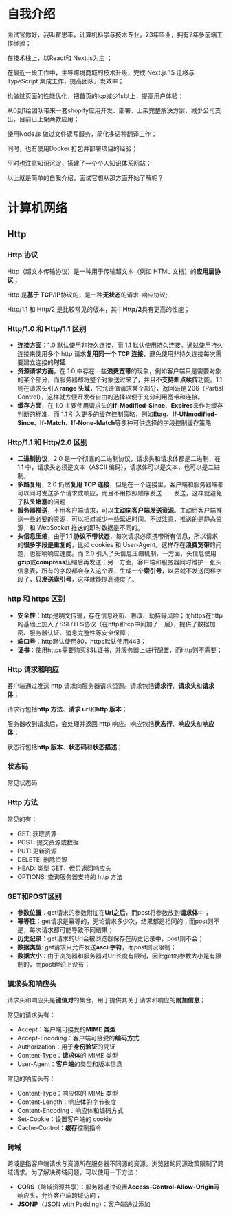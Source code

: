 # 自我介绍

面试官你好，我叫翟思丰，计算机科学与技术专业，23年毕业，拥有2年多前端工作经验；

在技术栈上，以React和 Next.js为主 ；

在最近一段工作中，主导跨境商城的技术升级，完成 Next.js 15 迁移与 TypeScript 集成工作，提高团队开发效率；

也做过页面的性能优化，把首页的lcp减少1s以上，提高用户体验；

从0到1给团队带来一套shopify应用开发、部署、上架完整解决方案，减少公司支出，目前已上架两款应用；

使用Node.js 做过文件读写服务，简化多语种翻译工作；

同时，也有使用Docker 打包并部署项目的经验；

平时也注意知识沉淀，搭建了一个个人知识体系网站；

以上就是简单的自我介绍，面试官想从那方面开始了解呢？

# 计算机网络



## Http

### Http 协议

Http（超文本传输协议）是一种用于传输超文本（例如 HTML 文档）的**应用层协议**；

Http 是**基于 TCP/IP**协议的，是一种**无状态**的请求-响应协议;

Http/1.1 和 Http/2 是比较常见的版本，其中**Http/2**具有更高的性能；

### Http/1.0 和 Http/1.1 区别

- **连接方面**：1.0 默认使用非持久连接，而 1.1 默认使用持久连接。通过使用持久连接来使用多个 http 请求**复用同一个 TCP 连接**，避免使用非持久连接每次需要建立连接的**时延**
- **资源请求方面**，在 1.0 中存在一些**浪费宽带**的现象，例如客户端只是需要对象的某个部分，而服务器却将整个对象送过来了，并且**不支持断点续传**功能。1.1 则在请求头引入**range 头域**，它允许值请求某个部分，返回码是 206（Partial Control），这样就方便开发者自由的选择以便于充分利用宽带和连接。
- **缓存方面**，在 1.0 主要使用请求头的**If-Modified-Since**、**Expires**来作为缓存判断的标准，而 1.1 引入更多的缓存控制策略，例如**Etag**、**If-UNmodified-Since**、**If-Match**、**If-None-Match**等多种可供选择的字段控制缓存策略

### Http/1.1 和 Http/2.0 区别

- **二进制协议**，2.0 是一个彻底的二进制协议，请求头和请求体都是二进制，在 1.1 中，请求头必须是文本（ASCII 编码），请求体可以是文本，也可以是二进制。
- **多路复用**，2.0 仍然**复用 TCP 连接**，但是在一个连接里，客户端和服务器端都可以同时发送多个请求或响应，而且不用按照顺序发送一一发送，这样就避免了**队头堵塞**的问题
- **服务器推送**，不用客户端请求，可以**主动向客户端发送资源**。主动给客户端推送一些必要的资源，可以相对减少一些延迟时间。不过注意，推送的是静态资源，和 WebSocket 推送的即时数据是不同的。
- **头信息压缩**，由于**1.1 协议不带状态**，每次请求必须携带所有信息，所以请求的**很多字段是重复的**，比如 cookies 和 User-Agent。这样存在**浪费宽带**的问题，也影响响应速度。而 2.0 引入了头信息压缩机制，一方面，头信息使用**gzip**或**compress**压缩后再发送；另一方面，客户端和服务器同时维护一张头信息表，所有的字段都会存入这个表，生成一个**索引号**，以后就不发送同样字段了，**只发送索引号**，这样就能提高速度了。

### http 和 https 区别

- **安全性**：http是明文传输，存在信息窃听、篡改、劫持等风险；而https在http的基础上加入了SSL/TLS协议（在http和tcp中间加了一层），提供了数据加密、服务器认证、消息完整性等安全保障；
- **端口号**：http默认使用80，https默认使用443；
- **证书**：使用https需要购买SSL证书，并服务器上进行配置，而http则不需要；

### Http 请求和响应

客户端通过发送 http 请求向服务器请求资源。请求包括**请求行**、**请求头**和**请求体**；

请求行包括**http 方法**、**请求 url**和**http 版本**；

服务器收到请求后，会处理并返回 http 响应。响应包括**状态行**、**响应头**和**响应体**；

状态行包括**http 版本**、**状态码**和**状态描述**；

### 状态码

常见状态码

### Http 方法

常见的有：

- GET: 获取资源
- POST: 提交资源或数据
- PUT: 更新资源
- DELETE: 删除资源
- HEAD: 类型 GET，但只返回响应头
- OPTIONS: 查询服务器支持的 http 方法

### GET和POST区别

- **参数位置**：get请求的参数附加在**Url之后**，而post将参数放到**请求体**中；
- **幂等性**：get请求是幂等的，无论请求多少次，结果都是相同的；而post则不是，每次请求都可能导致不同结果；
- **历史记录**：get请求的Url会被浏览器保存在历史记录中，post则不会；
- **数据类型**:  get请求只允许发送**ascii字符**，而post则没限制；
- **数据大小**：由于浏览器和服务器对Url长度有限制，因此get的参数大小是有限制的，而post理论上没有；

### 请求头和响应头

请求头和响应头是**键值对**的集合，用于提供其关于请求和响应的**附加信息**；

常见的请求头有：

- Accept：客户端可接受的**MIME 类型**
- Accept-Encoding：客户端可接受的**编码方式**
- Authorization：用于**身份验证**的凭证
- Content-Type：**请求体**的 MIME 类型
- User-Agent：**客户端**的类型和版本信息

常见的响应头有：

- Content-Type：响应体的 MIME 类型
- Content-Length：响应体的字节长度
- Content-Encoding：响应体和编码方式
- Set-Cookie：设置客户端的 cookie
- Cache-Control：**缓存**控制指令

### 跨域

跨域是指客户端请求与资源所在服务器不同源的资源。浏览器的同源政策限制了跨域请求。为了解决跨域问题，可以使用一下方法：

- **CORS**（跨域资源共享）：服务器通过设置**Access-Control-Allow-Origin**等响应头，允许客户端跨域访问；
- **JSONP**（JSON with Padding）：客户端通过添加<script>标签请求资源，服务器返回**包含 JSON 数据的 JavaScript 代码**。不过这种方法**仅适用于 GET 请求**；
- 第三方代理。

### 缓存

HTTP 缓存是浏览器和服务器通过约定的 **HTTP 头字段** 实现的 “本地存储资源、重复请求时复用” 的机制，核心目标是 **减少服务器请求次数、降低带宽消耗、加快页面加载速度**。它分为 **强缓存** 和 **协商缓存** 两类，触发顺序是 “先强缓存，再协商缓存”，整个过程由浏览器自动完成，无需开发者手动干预。

两者的核心区别是 **“是否需要向服务器发请求”**—— 强缓存命中时完全不发请求，协商缓存必须发请求确认资源是否过期。

#### 强缓存：本地直接复用，不发请求

强缓存由 **响应头** 控制，浏览器首次请求资源后，会将资源和缓存规则（如 “有效期”）存到本地（内存 / 磁盘）。再次请求时，先检查本地缓存是否在有效期内：

- 若在有效期内（命中强缓存）：直接从本地读取资源，不向服务器发任何请求，浏览器控制台显示 `200 OK (from memory cache)` 或 `200 OK (from disk cache)`；
- 若已过期（未命中强缓存）：进入协商缓存流程。

**控制强缓存的核心响应头**（优先级：`Cache-Control` > `Expires`）

#### 协商缓存：发请求确认，决定是否复用

强缓存未命中时，浏览器会向服务器发 **带缓存标识的请求**，由服务器判断资源是否有更新：

- 若资源未更新（命中协商缓存）：服务器返回 `304 Not Modified`，不返回资源内容，浏览器直接复用本地缓存；
- 若资源已更新（未命中协商缓存）：服务器返回 `200 OK` 和最新资源，浏览器更新本地缓存。

**控制协商缓存的 “请求头 - 响应头” 配对**（两组标识，优先级：`ETag/If-None-Match` > `Last-Modified/If-Modified-Since`）：

#### HTTP 缓存完整流程（首次请求 → 再次请求）

以 “浏览器请求 `https://xxx.com/style.css`” 为例，完整交互过程如下：

**1.首次请求：无本地缓存，从服务器获取资源**

1. 浏览器发起 HTTP GET 请求 `style.css`，请求头无缓存相关字段；
2. 服务器接收请求，返回 `200 OK`，同时在响应头中携带缓存规则（如 `Cache-Control: max-age=3600`）和协商缓存标识（如 `ETag: "abc123"`、`Last-Modified: ...`）；
3. 浏览器接收响应：
   - 存储 `style.css` 的内容到本地缓存（内存或磁盘，大文件存磁盘，小文件存内存）；
   - 存储响应头中的缓存规则和协商缓存标识，与资源关联；
4. 浏览器渲染页面，使用 `style.css`。

**2.再次请求：先查强缓存，再查协商缓存**

分三种情况：

- 情况 1：强缓存命中（最理想，不发请求）

  - 浏览器检查本地缓存：`style.css` 的缓存有效期（`max-age=3600`）未过；
  - 直接从本地读取 `style.css`，不向服务器发请求；
  - 控制台显示 `200 OK (from memory cache)` 或 `200 OK (from disk cache)`。

- 情况 2：强缓存未命中，但协商缓存命中（发请求，不返回资源）

  - 浏览器检查本地缓存：`style.css` 的 `max-age` 已过（强缓存未命中）；

  - 浏览器发起请求，在请求头中携带协商缓存标识：

    ```http
    GET /style.css HTTP/1.1
    Host: xxx.com
    If-None-Match: "abc123"  # 携带上次的 ETag
    If-Modified-Since: Wed, 25 Sep 2024 10:00:00 GMT  # 携带上次的 Last-Modified
    ```

  - 服务器对比标识：`style.css` 内容未变（ETag 仍为 `"abc123"`）；

  - 服务器返回 `304 Not Modified`，响应头无资源内容，仅可能更新缓存规则（如延长 `max-age`）；

  - 浏览器复用本地缓存的 `style.css`，并更新缓存有效期。

- 情况 3：强缓存、协商缓存均未命中（发请求，返回新资源）

  - 浏览器检查本地缓存：`max-age` 已过（强缓存未命中）；
  - 浏览器发起请求，携带协商缓存标识；
  - 服务器对比标识：`style.css` 内容已变（ETag 变为 `"def456"`）；
  - 服务器返回 `200 OK`，响应头携带新的 `Cache-Control`、`ETag`、`Last-Modified`，响应体是最新的 `style.css`；
  - 浏览器更新本地缓存（覆盖旧资源和缓存规则），使用新资源渲染页面。

#### 常见资源的缓存策略

- 静态资源（JS/CSS/ 图片）：用 **强缓存为主，协商缓存为辅**，设置较长 `max-age`（如 1 年），配合 “文件哈希命名”（如 `style.abc123.css`）—— 资源更新时哈希变，浏览器认为是新资源，自动绕过缓存；
- 动态资源（接口数据、HTML）：用 **协商缓存为主，不启用强缓存**，设置 `Cache-Control: no-cache`，确保每次都向服务器确认是否有更新（如接口返回的商品库存、新闻列表）。

## TCP

- 三次握手

### 3次握手

TCP建立连接需要知道客户端和服务器知道对方准备好通信；

1. SYN发送：客户端发送一个SYN包到服务器，请求建立连接。这个包有**客户端的初始序列号**（就像客户端对服务器说：“你好，我想建立连接”）；
2. SYN收到-ACK发送：服务器收到SYN包后，会发送SYN-ACK包作为响应。这个包有**服务器的初始序列号**和**对客户端初始序列号的确认**（就像服务器对客户端说：“你好，我收到你的请求了，你准备好了吗？”）；
3. ACK发送：客户端收到SYN-ACK包后，会发送一个ACK包到服务器。这个包有**对服务器初始序列号的确认**（就像客户端对服务器说：“我准备好了，我们可以开始了。”）；



## Web 安全

### XXS

**跨站脚本攻击**，攻击者通过**在网站注入恶意脚本**，当用户浏览这个网页时，这些脚本会被执行，从而达到攻击者的目的。

常见的攻击手段包括：

- **存储型**：攻击者将恶意脚本提交到**网站的数据库**中，当用户请求数据时，恶意脚本会被一起返回并执行。
- **反射型**：攻击者将恶意脚本添加到**URL的查询参数**中，当用户点击这个URL时，恶意脚本会被执行。

> 存储型案例

假设有一个论坛网站，用户可以发布帖子，帖子的内容会被保存在数据库中，然后显示在网页上。如果网站没有正确地过滤用户输入，攻击者可以发布一个包含恶意脚本的帖子，如下：

```html
<p>这是一个很有用的帖子！</p>
<script>document.cookie='steal='+document.cookie;</script>
```

当其他用户浏览这个帖子时，恶意脚本会被执行，用户的 cookie 信息就可能被窃取。

> 反射型案例

假设有一个搜索网站，用户可以输入关键词进行搜索，搜索的关键词会被显示在搜索结果页面上。如果网站没有正确地过滤用户输入，攻击者可以创建一个包含恶意脚本的搜索链接，如下：

```html
http://www.example.com/search?keyword=<script>document.cookie='steal='+document.cookie;</script>
```

当用户点击这个链接时，恶意脚本会被执行，用户的 cookie 信息就可能被窃取。

**如何防御**？

- 对用户输入进行过滤或转义，避免直接在网页中插入用户输入的内容；

- 使用**CSP**（内容安全策略），CSP 的本质是建立一个**白名单**，限制网页中脚本的来源。两种方式开启：
  - 1.设置 **http 头部**的 Content-Security-Policy；
  - 2.设置 **Meta 标签**的方式，设置 http-equiv=“Content-Security-Policy”）

- 使用Http-Only属性来保护Cookies，防止被脚本读取。

### CSRF

**跨站请求伪造**，攻击者伪造用户的请求，让用户在无意中执行攻击者的操作。

如果用户在被攻击网站中保存了**登陆状态**，那攻击者就可以利用这个登陆状态，绕过后台用户验证，冒充用户向服务器执行一些操作

本质是利用 cookies 会在**同源请求中**携带发送的特点，以此来实现用户的冒充。

**常见攻击类型**（a链接、img、隐藏form）

- **GET 类型**的 CSRF，比如在网站中的**img**标签里构建一个请求，当用户打开这个网站的时候会自动发起提交。
- **POST 类型**的 CSRF，比如构建一个**表单**，然后隐藏它，当用户进入页面时，自动提交这个表单。
- **链接类型**的 CSRF，比如在**a 标签的 href 属性**里构建一个请求，当然后诱导用户点击。

**如何防御？**

- **验证Referer**，服务器可以验证请求的Referer，只接受来自同一站点的请求；
- **使用 CSRF Token 进行验证**，服务器向用户返回一个随机数**Token**，当网站再次发起请求时，在**请求参数**中加入服务器返回的 Token，然后服务器对这个 Token 进行验证。这种方解决了使用**cookies**单一验证方式时，可能会被冒用的问题。
- **使用SameSite Cookie**：新的Cookie属性，放置Cookie在夸张请求中被发送；

# 浏览器

## 存储

### 浏览器垃圾回收机制

### 哪些情况会导致内存泄漏



## 原理

### 白屏到有内容经历什么，该怎么缩短

整个过程可分为**网络请求→资源处理→渲染渲染**三大阶段，具体步骤如下：

#### 网络请求阶段

- **DNS 解析**：将域名（如`www.example.com`）转换为 IP 地址（如`192.168.1.1`），浏览器需向 DNS 服务器查询。
- 建立连接
  - TCP 握手：客户端与服务器建立 TCP 连接（3 次握手）。
  - 若用 HTTPS，还需 TLS 握手：协商加密算法、交换证书等（额外 1-2 次往返）。
- **服务器处理（TTFB）**：服务器接收请求后，处理业务逻辑（如查数据库、渲染页面），返回首个字节（TTFB，Time to First Byte）。

**优化手段：**

- DNS优化
  - 用**DNS 预解析**：在`<head>`中添加`<link rel="dns-prefetch" href="https://cdn.example.com">`，提前解析第三方域名（如 CDN、接口域名）
  - 缩短 DNS 缓存时间：通过域名服务商设置合理的 TTL（如 5 分钟），减少重复解析

- 链接优化
  - 启用**HTTP/2 或 HTTP/3**：多路复用（多个请求共用一个连接）、减少握手次数（HTTP/3 基于 QUIC，跳过 TCP 握手）。
  - 部署**HTTPS 时优化 TLS**：使用 TLS 1.3（握手次数从 2 次减为 1 次）、启用 OCSP stapling（减少证书验证步骤）。
  - 选择**全球 CDN**：将静态资源（HTML、CSS、JS、图片）部署到离用户最近的 CDN 节点，减少物理距离延迟。
- 减少TTFB
  - 用**静态生成（SSG）**：如 Next.js 的`getStaticProps`，提前在构建时生成 HTML，服务器直接返回（TTFB 接近 0）。
  - 缓存动态内容：对频繁访问的动态页面，用 Redis 等缓存结果（如用户首页数据缓存 10 分钟）。
  - 优化服务器性能：升级服务器配置、减少数据库慢查询（加索引）、用边缘计算（如 Vercel Edge Functions）处理简单请求。

#### 资源下载与解析

- 下载关键资源

  ：浏览器优先下载 HTML（入口文件），再根据 HTML 中的`link`（CSS）、`<script>`（JS）、`<img>`等标签下载其他资源。

  - 注意：CSS 会阻塞渲染（需构建 CSSOM），同步 JS（无`async`/`defer`）会阻塞 HTML 解析和渲染。

- **构建 DOM 树**：解析 HTML，将标签转换为 DOM 节点（树状结构，描述页面内容）。

- **构建 CSSOM 树**：解析 CSS，生成 CSSOM（描述样式规则，用于计算元素最终样式）。

- 优化**执行关键 JS**：若 JS 操作 DOM/CSSOM（如`document.write`、修改样式），会阻塞后续解析 / 渲染（需等待 JS 执行完成）。



**优化手段**：

- 减少资源体积
  - 压缩 HTML/CSS/JS：用 Webpack 的`terser-webpack-plugin`压缩 JS，`css-minimizer-webpack-plugin`压缩 CSS，HTML 用`html-minifier`去除空格。
  - 图片优化：用 WebP/AVIF 格式（比 JPEG 小 50%）、按显示尺寸加载（如`<img src="img-400w.jpg" srcset="img-400w.jpg 400w, img-800w.jpg 800w" sizes="(max-width: 600px) 400px, 800px">`）。
  - 代码分割：用 React 的`React.lazy`、Next.js 的`dynamic`拆分非首屏代码，只加载当前页面必需的 JS。

- 减少阻塞资源
  - 内联**关键 CSS**：将首屏必需的 CSS（如导航、主标题样式）直接写在`<style>`标签中（避免外部 CSS 文件的网络请求阻塞渲染），非关键 CSS（如页脚、弹窗）异步加载（`media="print"`或动态导入）。
  - 延迟非关键 JS：对不影响首屏的 JS（如统计、广告），加`async`（下载不阻塞解析，下载完立即执行）或`defer`（下载不阻塞解析，解析完再执行），或用`requestIdleCallback`在浏览器空闲时加载。
  - 避免同步 JS 阻塞：将`<script>`放在`</body>`前，或用`type="module"`（默认延迟执行，类似`defer`）。



#### 渲染阶段

- **生成渲染树（Render Tree）**：结合 DOM 和 CSSOM，过滤不可见元素（如`display: none`），保留可见元素及其样式。
- **布局（Layout）**：计算渲染树中元素的位置和大小（也称 “重排”），是耗时操作（尤其元素多或嵌套深时）。
- **绘制（Paint）**：根据布局结果，将元素的像素绘制到屏幕（如颜色、阴影，也称 “重绘”）。
- **合成（Composite）**：将绘制的图层合并为最终屏幕图像（浏览器会将复杂页面分层，优化绘制效率）。



**优化手段**：

- **简化首屏 DOM**：首屏只保留必要元素（如导航、主内容），非首屏内容（如评论、推荐）用懒加载（滚动到可视区再渲染）。

- **避免布局抖动**：首屏渲染时，避免 JS 频繁修改 DOM（如多次`offsetHeight`读取 + 样式修改），集中一次修改（用`requestAnimationFrame`批量处理）。

- **优先渲染文本**：若首屏 LCP 元素是文本，确保字体提前加载（如用`font-display: swap`让系统字体先显示，避免无样式文本闪烁）。

- **使用骨架屏**：在内容加载完成前，显示与最终布局一致的骨架屏（减少用户对 “白屏” 的感知），如：

  ```html
  <!-- 骨架屏示例 -->
  <div class="skeleton">
    <div class="skeleton-title"></div>
    <div class="skeleton-content"></div>
  </div>
  ```

- #### 监控与迭代

  - 用**Lighthouse**（Chrome 开发者工具）审计，查看 “首次内容绘制（FCP）”“最大内容绘制（LCP）” 的具体瓶颈（如 “长任务阻塞”“资源下载慢”）。
  - 接入**真实用户监控（RUM）**：如用`web-vitals`库收集用户实际访问数据，针对性优化弱网、低端设备的体验。

## webwork

#### 了解webworker吗？

# 操作系统

- 进程
- 线程

## 进程

**并发执行的程序**在执行过程中分配和管理资源的基本单位，是一个**动态**概念，竞争计算机资源的基本单位

## 线程

是进程的一个执行单元；

**何时使用多进程，何时使用多线程？**

对资源的管理和保护要求高，**不限制开销和效率**时，使用**多进程**；

要求**效率高**，**切换频繁**时，资源的保护管理要求不是很高时，使用**多线程**；

# 数据结构

- 树

## 树

树可以描述现实生活的一些事物，比如**家谱**、**单位组织结构**等等；

### 相关术语

- 节点的度（degree）：节点的**子树个数**
- 树的度：树的所有**节点中最大的度数**
- 叶子节点（leaf）：**度为 0 的节点**，也叫叶子节点

### 二叉树

#### 重要特性

![image-20220316094155986](C:\Users\86131\Desktop\know_fragments\md-img\image-20220316094155986.png)

- 一个二叉树**第 i 层**的**最大节点数**为**2^(i-1)**
- **深度为 k**的二叉树有最大节点总数为**2^k-1**
- 对于任何非空二叉树 T，若 n0 表示**叶子节点的个数**，n2 表示**度为 2 的非叶子节点个数**，两者满足**n0 = n2 + 1**

# 算法

## 3个乘积最大

```js
/**
 * 题目：给定一个整数数组，有负数，求出该数组中任意三个数的乘积最大值
 *
 * 解题思路：
 * 1. 由于存在负数，三个数乘积最大值可能出现在：
 *    - 三个最大正数相乘
 *    - 两个最小负数（绝对值最大）与最大正数相乘
 * 2. 排序后比较两种情况取最大值
 *
 * 时间复杂度：O(n log n) - 主要是排序的复杂度
 * 空间复杂度：O(1) - 只使用常数额外空间
 */

/**
 * 方法一：排序法（推荐）
 * @param {number[]} nums 整数数组
 * @returns {number} 三个数乘积的最大值
 */
function maximumProduct(nums) {
  // 边界条件检查
  if (nums.length < 3) {
    throw new Error("数组长度必须至少为3");
  }

  // 升序排序
  nums.sort((a, b) => a - b);

  const n = nums.length;

  // 比较两种情况：
  // 1. 三个最大数相乘
  const case1 = nums[n - 1] * nums[n - 2] * nums[n - 3];

  // 2. 两个最小数（可能是负数）与最大数相乘
  const case2 = nums[0] * nums[1] * nums[n - 1];

  return Math.max(case1, case2);
}

/**
 * 方法二：一次遍历法（空间优化）
 * 时间复杂度：O(n)
 * 空间复杂度：O(1)
 * @param {number[]} nums 整数数组
 * @returns {number} 三个数乘积的最大值
 */
function maximumProductOptimized(nums) {
  // 维护最大的三个数和最小的两个数
  let max1 = -Infinity,
    max2 = -Infinity,
    max3 = -Infinity;
  let min1 = Infinity,
    min2 = Infinity;

  for (const num of nums) {
    // 更新最大的三个数
    if (num > max1) {
      max3 = max2;
      max2 = max1;
      max1 = num;
    } else if (num > max2) {
      max3 = max2;
      max2 = num;
    } else if (num > max3) {
      max3 = num;
    }

    // 更新最小的两个数
    if (num < min1) {
      min2 = min1;
      min1 = num;
    } else if (num < min2) {
      min2 = num;
    }
  }

  // 比较两种情况
  return Math.max(max1 * max2 * max3, min1 * min2 * max1);
}

// 测试用例
function testMaximumProduct() {
  const testCases = [
    [1, 2, 3], // 正数：6
    [1, 2, 3, 4], // 正数：24
    [-1, -2, -3], // 全负数：-6
    [-4, -3, -2, -1, 60], // 混合：720 (-4 * -3 * 60)
    [-1, -2, 1, 2, 3], // 混合：6 (-1 * -2 * 3)
    [0, 1, 2], // 包含0：2
    [-10, -10, 5, 2], // 负数较多：500 (-10 * -10 * 5)
  ];

  console.log("=== 测试结果 ===");
  testCases.forEach((nums, index) => {
    const result1 = maximumProduct([...nums]);
    const result2 = maximumProductOptimized([...nums]);
    console.log(`测试${index + 1}: [${nums.join(", ")}]`);
    console.log(`排序法结果: ${result1}`);
    console.log(`优化法结果: ${result2}`);
    console.log(`结果一致: ${result1 === result2}`);
    console.log("---");
  });
}

testMaximumProduct();

```

## 有序数组找索引

```js
/**
 * 二分查找算法 - 在有序数组中查找目标元素的索引
 * @param {number[]} arr - 有序数组（升序）
 * @param {number} target - 目标元素
 * @returns {number} 目标元素的索引，如果不存在返回-1
 */
const binarySearch = (arr, target) => {
  let left = 0;
  let right = arr.length - 1;

  while (left <= right) {
    const mid = Math.floor((left + right) / 2);

    if (arr[mid] === target) {
      return mid;
    } else if (arr[mid] < target) {
      left = mid + 1;
    } else {
      right = mid - 1;
    }
  }

  return -1; // 未找到目标元素
};

/**
 * 二分查找算法 - 递归实现版本
 * @param {number[]} arr - 有序数组（升序）
 * @param {number} target - 目标元素
 * @param {number} left - 左边界
 * @param {number} right - 右边界
 * @returns {number} 目标元素的索引，如果不存在返回-1
 */
const binarySearchRecursive = (
  arr,
  target,
  left = 0,
  right = arr.length - 1
) => {
  if (left > right) {
    return -1; // 未找到目标元素
  }

  const mid = Math.floor((left + right) / 2);

  if (arr[mid] === target) {
    return mid;
  } else if (arr[mid] < target) {
    return binarySearchRecursive(arr, target, mid + 1, right);
  } else {
    return binarySearchRecursive(arr, target, left, mid - 1);
  }
};

// 测试用例
const testArray = [1, 3, 5, 7, 9, 11, 13, 15, 17, 19];

console.log("测试数组:", testArray);
console.log("查找元素 7 的索引:", binarySearch(testArray, 7)); // 应该返回 3
console.log("查找元素 11 的索引:", binarySearch(testArray, 11)); // 应该返回 5
console.log("查找元素 20 的索引:", binarySearch(testArray, 20)); // 应该返回 -1（不存在）

console.log("\n递归版本测试:");
console.log("查找元素 7 的索引:", binarySearchRecursive(testArray, 7)); // 应该返回 3
console.log("查找元素 11 的索引:", binarySearchRecursive(testArray, 11)); // 应该返回 5
console.log("查找元素 20 的索引:", binarySearchRecursive(testArray, 20)); // 应该返回 -1（不存在）
```



# html

1. 重排（回流)和重绘
2. 图片懒加载
3. CSRF
4. iframe优缺点
5. link和@import的区别
6. script中的defer和aysnc的区别

## 重排（回流)和重绘

重排 reflow，元素的**位置与大小**发生变动时叫重排，也叫**回流**。此时在**layout**阶段，计算每个元素在**设备视口**内的确切位置和大小；

重绘 repaint，元素**样式**发生变动，但是位置没有改变。此时在**Paint**阶段，将渲染树中的每个**节点**转换成屏幕上的**实际像素**，这一步通常叫绘制或栅格化；

重排重绘都会让浏览器重新渲染，而重排得代价更高。

**如何避免过多重排重绘？**

- 样式批量修改
- 分离读写操作

## 图片懒加载

有两个关键：

- 如何判断图片出现在当前视口？
- 如何控制图片的加载？

1. 将图片的**真实地址**保存在一个自定义的属性中（比如 **data-src**），将图片的 **src** 属性设置为一个**占位符图片**（比如一张空白的透明图片）；
2. 监听窗口的**滚动事件**，当滚动到图片的**可视区域**时，将图片的真实地址设置为 src 属性，从而触发图片的加载；
3. 为了避免过多的滚动事件，可以使用**节流**技术，限制触发加载的频率；

提供**`IntersectionObserver`**可以去做这些

需要注意的是，对于一些对 **SEO** 比较重要的图片，比如**标题图**等，应该使用正常的图片加载方式，以保证搜索引擎能够正确地获取这些图片。

## CSRF

cross-site-request forgery 跨站请求伪造 通过**恶意引导**用户一次点击劫持**cookie**进行攻击

以下手段可以减少 CSRF：

- 设置 HTTP Referer 字段，限制请求来源

- token 验证，不放 cookie 中，每次请求手动携带 token 进行校验

## iframe 优缺点

优点：

- **隔离性**：iframe中的JavaScript代码运行在自己的执行环境中，不会影响到主页面；
- **灵活性**：可以加载任何外部页面；
- **并行加载**：iframe的内容会与主页面并行加载，不会阻塞主页面的加载；

缺点：

- **性能问题**：每个iframe都有自己的Window和Document对象，这会增加内存和cpu的使用。
- **SEO问题**：搜索引擎可能无法正确地索引iframe中的内容；
- **跨域问题**：浏览器的同源策略，跨越的iframe有许多限制；
- **布局问题**：iframe的布局和样式控制比较困难，还有进度条等等；
- **历史记录问题**：iframe的导航不会改变浏览器历史记录，这会影响到用户的导航体验；

## link和@import区别

|                             link                             |                           @import                            |
| :----------------------------------------------------------: | :----------------------------------------------------------: |
|                除了引入CSS外，还可以引入图标                 |                         只能引入css                          |
| 属于html元素，当浏览器解析HTML文档时，它会立即加载和应用`<link>`引入的CSS。 | 外部样式表被下载和解析后才会被加载和应用。这可能会出现未样式化的内容，也就是所谓的FOUC（Flash of Unstyled Content）。 |
|                     可并行加载多个样式表                     |                按照它们在CSS中的顺序依次加载                 |
|    可通过JavaScript动态创建和修改href属性，动态选择样式表    |                              x                               |
|                         支持媒体查询                         |                              x                               |

> link媒体查询案例

```html
<!-- 对于宽度大于600px的设备，加载"styles-large.css" -->
<link rel="stylesheet" media="(min-width: 600px)" href="styles-large.css">

<!-- 对于宽度小于或等于600px的设备，加载"styles-small.css" -->
<link rel="stylesheet" media="(max-width: 600px)" href="styles-small.css">
```



> 应用场景

大部分情况推荐link引入；

样式表中引入另一个样式表时，推荐@import；

## script中的defer和async的区别

> 共同点：

在下载脚本同时继续解析HTML；

> 不同点

defer，延迟，等html解析完后，再按照脚本在文档中出现的顺序执行它们；

async，异步，一旦脚本下载完成，会停止html解析，立即执行脚本（导致有多个async脚本时，执行顺序不能保证，下载完的先执行）；

# css

## BFC

## 布局

### 定位分别有什么作用

## 重绘&重排

## 响应式和自适应

比较直观的不同是：**自适应**需要开发**多套**界面，**响应式**开发**一套**界面；

而**响应式**可以通过**弹性布局**和**媒体查询**去实现；

## 媒体查询

媒体查询包含以下部分：

- @media：用于定义媒体查询规则的**关键字**，通常写在 css 头部；
- 媒体类型，指设备类型，常见有 screen、print、speech 等
- 关键字 and only not
- 媒体特性：指要匹配的属性，如 min-width、max-width 等

**例子**

```css
@media screen and (min-width: 768px) {
  /* 当屏幕宽度大于等于768px时应用的样式 */
  body {
    font-size: 16px;
  }
}

@media screen and (max-width: 767px) {
  /* 当屏幕宽度小于767px时应用的样式 */
  body {
    font-size: 14px;
  }
}
```

## rem、em、vw、vh

- rem：根据根元素的 font-size；
- em：根据父元素的 font-size；
- vw 和 vh：根据视口宽高；

## 垂直水平居中

- **子绝父相+transform**（给自己设置）
- flex 布局（给父盒子设置）

## 三角形实现

> 原理

先上口诀：宽高为0，一边为0，两边透明。

元素的border的形成机制是：

在盒子四边由**4个三角形**拼接而成，最先呈现的是每个三角形**底部**的内容，当border-width变大后，每个三角形的剩余部分会渐渐出现；

当盒子内容有宽高时，会遮住每个三角形底部之外的部分；

比如

```css
width: 40px;
height: 40px;
border-width: 50px;
border-style: solid;
border-color: red yellow green blue;
```

![image-20240308155813724](C:\Users\86131\Desktop\know_fragments\md-img\image-20240308155813724.png)

当border-width设置过小时，就是平时的场景（只看到每个三角形底部区域）：

```css
width: 40px;
height: 40px;
border-width: 1px;
border-style: solid;
border-color: red yellow green blue;
```

![image-20240308160134553](C:\Users\86131\Desktop\know_fragments\md-img\image-20240308160134553.png)

当盒子宽高设置为0后，每个三角形全部呈现：

```css
width: 0;
height: 0;
border-width: 30px;
border-style: solid;
border-color: red yellow green blue;
```

![image-20240308160527073](C:\Users\86131\Desktop\know_fragments\md-img\image-20240308160527073.png)

如果有一边不设置border-width，就只有三个三角形：

```css
width: 0;
height: 0;
border-width: 30px 30px 30px 0;
border-style: solid;
border-color: red yellow green #fff;
```

![image-20240308161000975](C:\Users\86131\Desktop\know_fragments\md-img\image-20240308161000975.png)

如果将上下两边的color设置为透明，不就是只看到一个三角形吗：

```css
width: 0;
height: 0;
border-width: 30px 30px 30px 0;
border-style: solid;
border-color: transparent yellow transparent #fff;
```



![image-20240308161318958](C:\Users\86131\Desktop\know_fragments\md-img\image-20240308161318958.png)

不难发现，不设置border-width那一边就是三角形的方向，三角形方向的方向的邻近两边需要设置透明。

> 实现口诀：宽高为0，一边为0，两边透明

```css
width: 0;
height: 0;
border-width: 30px 30px 30px 0;
border-style: solid;
border-color: transparent yellow transparent #fff;
```

## 伪类和伪元素区别

**伪类**用于选择元素特定状态，比如:hover、:active、:nth-child()等

**伪元素**用于选择元素特定部分或添加新元素，比如::before、::after等

# JavaScript

## js怎么判断变量是否是数组

## **什么是闭包？有哪些应用场景？**

-  “函数 + 函数定义时所在的词法环境” 的组合
   - 当一个**内部函数**引用了**外部函数的变量**，且这个内部函数被 “带出” 外部函数（比如被返回、被赋值给全局变量）时，外部函数执行完后，其变量不会被垃圾回收（GC），因为内部函数还在引用它们 —— 这种 “变量被保留、内部函数能持续访问” 的现象，就是闭包。
   - 闭包带来的结果是：**变量持久化**、**作用域隔离**

-  应用场景
   - 模块化，封装私有变量
   - 函数柯里化，参数复用
   - 防抖节流，控制函数执行频率
   - React Hooks，引用当前组件状态，更新时能访问最新状态（setState）

## 线程

> js为什么不能多线程

因为js的**执行环境**（浏览器或node.js）只提供一个执行线程来运行所有js代码。目的是避免复杂的并发问题；

而js提供了一些机制来模拟并发，例如异步回调、promise、async/await等；

此外，HTML5引入了Web Workers API，它允许js创建多个**后台工作线程**来并行处理任务。但是这些工作线程不能访问**DOM和全局变量**，只能通过**消息传递**与主线程进行通信；



## 关键字和它背后

### typeof

可以检测对象和基本类型；

而对于引用类型（**数组、函数、对象**），都返回**object**；

检测 **/abc/** ,返回 **object**；

但检测**Function**，它返回 **function**；

但检测 **window**，返回 **undefined**；

但检测 null 返回 **object**；

原因是这样：

在 JavaScript 最初的实现中，JavaScript 中的值是由一个**表示类型的标签**和实际数据值表示的。对象的类型标签是 **0**。由于 `null` 代表的是**空指针**（大多数平台下值为 0x00），因此，null 的**类型标签**是 0，`typeof null` 也因此返回 `"object"`。

### instanceof

检测**构造函数**的 `prototype` 属性是否出现在某个**实例对象**的**原型链**上。

也就是说，判断一个**实例**是否属于**某种类型**

```js
let person = function () {};
let no = new person();
no instanceof person; //true
```

#### 实现

其实 instanceof 主要的实现原理就是只要右边变量的 **prototype** 在左边变量的**原型链**上即可；

因此，instanceof 在查找的过程中会**遍历**左边变量的原型链，直到找到右边变量的 prototype，如果查找失败，则会返回 false，告诉我们左边变量并非是右边变量的实例。

```js
function new_instance_of(leftVaule, rightVaule) {
  let rightProto = rightVaule.prototype; // 取右表达式的 prototype 值
  leftVaule = leftVaule.__proto__; // 取左表达式的__proto__值
  while (true) {
    if (leftVaule === null) {
      return false;
    }
    if (leftVaule === rightProto) {
      return true;
    }
    leftVaule = leftVaule.__proto__;
  }
}
```

#### 原型

希望被**原型链下游**的对象继承的**属性和方法**，都被储存在**prototype**；

为什么说只要**构造函数**的**prototype**出现在**实例**的**原型链**上，就知道**实例**属于该**构造函数**创建出来的呢？

在传统的 OOP 中，首先定义“类”，此后创建**对象实例**时，类中定义的所有**属性和方法**都被复制到实例中;

在 JavaScript 中并不如此复制——而是在**对象实例**和它的**构造器**之间建立一个**链接**（它是**proto**属性，是从构造函数的`prototype`属性派生的）;

我们来看看**构造函数**创建出一个**实例**时，发生了什么吧：

1. 在内存中**创建一个新对象**（空）
2. 将**构造函数**的**显式原型 prototype**赋值给前面创建出来的**对象**的**隐式原型****proto**
3. **构造函数**内部的**this**，会**指向**创建出来的**新对象**
4. **执行**函数代码
5. 如果构造函数没有**返回非空对象**，这**返回**创建出来的**新对象**

```js
function foo() {
  // 下面三行代码是内部自动操作的，不用写
  var moni = {}
  this = {}
  this.__proto__ = foo.prototype

  return this
}
new foo()
```

你看，上面**this**便是构造函数**foo()**创建出来的**实例**，因为该**实例**的**原型链**（this.**proto**）上有**构造函数**的**prototype**

#### **原型链**

从一个**对象上获取属性**，如果在当前**对象中没有**获取到就会去**它的原型**上面获取，如果它的原型上还没有，它原型本质是个对象，也有对应的原型，就再**去它原型的原型**上找，以此类推，沿着原型一层一层往上找，像链条一样

#### constructor

**构造函数**的**prototype**属性**指向**了他的**原型对象**，该**原型对象**里面有**constructor**属性；

每个**实例对象**都从**原型**中继承了一个 **constructor** 属性，该属性**指向**了用于构造此实例的**构造函数**；

constructor 的作用便是回答了**实例从哪里来的问题**。

![image-20220305193122666](C:\Users\86131\Desktop\know_fragments\md-img\image-20220305193122666.png)

#### ===

- 如果两个操作数都是**对象**，只有当它们指向同一个对象时才返回 `true`；

- **数字类型**必须拥有相同的数值。`+0` 和 `-0` 会被认为是相同的值;

```js
console.log([1, 2, 3] === [1, 2, 3]); // false, 因为在js中，这两数组是不同对象（你也可以理解为两个独立内存空间），内容相同而已；假设前者的引用是a，后者引用是b，那执行a[0] = 9之后，b[0]依然是1
console.log(+0 === -0); // true
```

### for of 和 for in 区别

`for of`，es6 新增， 语句遍历**可迭代对象**定义要迭代的数据（与 forEach 不同的是，**遍历可中断**）。

`for...in` 语句以**任意顺序**迭代对象的**可枚举属性**。

#### 对于**数组**

- **for in**遍历的是数组的**索引**，包括原型以及原型链上的**可迭代属性**，且遍历**顺序任意**；
- 而**for of**更适合遍历数组

```js
Object.prototype.objCustom = function () {};
Array.prototype.arrCustom = function () {};

let iterable = [3, 5, 7];
iterable.foo = "hello";

for (let i in iterable) {
  console.log(i); // logs 0, 1, 2, "foo", "arrCustom", "objCustom"
}

for (let i in iterable) {
  if (iterable.hasOwnProperty(i)) {
    console.log(i); // logs 0, 1, 2, "foo"
  }
}

for (let i of iterable) {
  console.log(i); // logs 3, 5, 7
}
```

#### 对于**对象**

- **for in**遍历对象的**可枚举属性**，包括原型和原型链上的属性，要是只想遍历**实例属性**，可用**hasOwnProperty()**判断
- 而**普通对象**并不是可迭代对象，不能使用**for of**遍历

```js
Object.prototype.method = function () {};

const myObject = {
  a: 1,
  b: 2,
  c: 3,
};

for (const key in myObject) {
  console.log(key); // a b c method
}

for (var key in myObject) {
  if (myObject.hasOwnProperty(key)) {
    console.log(key); // a b c
  }
}
```

### Object.keys

他也可以遍历对象的实例属性的**键名**，不包括原型上的属性

```js
Object.prototype.method = function () {};

const myObject = {
  a: 1,
  b: 2,
  c: 3,
};

console.log(Object.keys(myObject)); // ['a', 'b', 'c']
```

### 可迭代对象

当一个**对象**实现了**[Symbol.iterator]函数**时，就是**可迭代对象**；

而**[Symbol.iterator]函数**返回的是**迭代器**（有**next()**的**对象**）；

而**next()**返回值是这**done**和**value**两个属性的**对象**；

**done**：如果迭代器**可以产生下一个值**，则为**false**，否则为 true（遍历完）；

**value**：js 中任何值，done 为 true 可省略；

#### 实现迭代器

```js
const names = ["abc", "cba", "nba"];

let index = 0;
const namesIterator = {
  next() {
    if (index < names.length) {
      return {
        done: false,
        value: names[index++],
      };
    } else {
      return {
        done: true,
        value: undefined,
      };
    }
  },
};

console.log(namesIterator.next()); // { done: false, value: 'abc' }
console.log(namesIterator.next()); // { done: false, value: 'cba' }
console.log(namesIterator.next()); // { done: false, value: 'nba' }
console.log(namesIterator.next()); // { done: true, value: undefined }
```

#### 实现迭代对象

原生可迭代对象：

- String
- Array
- arguments 参数
- Set
- Map
- NodeList 集合

```js
const iterableObj = {
  names: ["abc", "cba", "nba"],

  [Symbol.iterator]() {
    let index = 0;

    return {
      next: () => {
        if (index < this.names.length) {
          return {
            done: false,
            value: this.names[index++],
          };
        } else {
          return {
            done: true,
            value: undefined,
          };
        }
      },
    };
  },
};
for (const item of iterableObj) {
  console.log(item);
}
```

## Object

### Object.is()

Object.is(value1, value2)

判断两个是否为同一个值；

```js
Object.is(+0, -0); // false
Object.is(Number.NaN, NaN);
```

#### 注意

- 与 `==` 不同。`==` 运算符在判断相等前对两边的变量（如果它们不是同一类型）进行强制转换（这种行为将 `"" == false` 判断为 `true`），而 `Object.is` 不会强制转换两边的值。
- 与 `===`也不相同。差别是它们对待有符号的零和 NaN 不同，例如，`===` 运算符（也包括 `==` 运算符）将数字 `-0` 和 `+0` 视为相等，而将 `Number.NaN` 与 `NaN`视为不相等。

### Object.assign()

Object.assign(**target**, ...**sources**)

```js
const obj = { a: 1 };
const copy = Object.assign({}, obj);
console.log(copy); // { a: 1 }
```

#### 注意

- 后续的 source 会**覆盖**前面的 source 的同名属性。
- Object.assign 复制的是属性值，如果属性值是一个引用类型，那么复制的其实是**引用地址**，就会存在引用共享的问题。

## 常见全局函数

### parseInt()

parseInt(**string**, **radix**)

radix 表示要解析的数字的基数：

- 它介于 2 ~ 36 之间；

- 如果**省略**或其**值为 0**，则数字将以 10 进制来解析；

- 如果它以 “0x” 或 “0X” 开头，将以 16 进制来解析；

- 如果它**小于 2** 或者**大于 36**，将返回 **NaN**。

其它没见过的：

- decodeURI()
- decodeURIComponent()
- encodeURI()
- encodeURIComponent()
- escape()
- unescape()
- getClass()
- isFinite()
- isNaN()

## 常见数组方法

### map

map(callbackFn(**Element**, **index**, **array**), thisArg)

#### **返回值**

新数组

#### **易错**

```js
["1", "2", "3"].map(parseInt); // [1, NaN, NaN]
```

parseInt 接收两个参数，也就是 map 传递给他的 Element 和 index

所以实际的效果是

```js
parseInt("1", 0); // 1
parseInt("2", 1); // NaN
parseInt("3", 2); // NaN
```

解决方案

```js
["1", "2", "3"].map((element) => parseInt(element, 10)); // [1, 2, 3]
```

### forEach

forEach(callbackFn(**Element**, **index**, **array**), thisArg)

#### **返回值**

undefined

#### **注意**

- 不会直接改变调用它的数组，该数组可能会被 `callbackFn` 函数改变。
- 除了抛出异常，无法终止或跳出**forEach**循环

### slice

slice(**begin**, **end**)

**不会改变原数组**

#### **返回值**

新数组

例子

```js
console.log([2, 10, 11, 1, 3].slice(2, 2)); // []
```

因为没有提取到元素，所以新数组为空

## 手写

### 实现Events模块

```js
class Events {
  constructor() {
    // 存储事件与回调的映射关系
    // 结构: { eventName: [callback1, callback2, ...] }
    this.events = Object.create(null);
  }

  /**
   * 监听事件
   * @param {string} eventName - 事件名称
   * @param {Function} callback - 事件触发时执行的回调函数
   */
  on(eventName, callback) {
    if (typeof callback !== 'function') {
      throw new TypeError('The callback must be a function');
    }
    
    // 如果事件不存在，初始化一个空数组
    if (!this.events[eventName]) {
      this.events[eventName] = [];
    }
    
    // 将回调函数添加到事件队列中
    this.events[eventName].push(callback);
    
    // 返回当前实例，支持链式调用
    return this;
  }

  /**
   * 触发事件
   * @param {string} eventName - 事件名称
   * @param {...any} args - 传递给回调函数的参数
   */
  emit(eventName, ...args) {
    // 如果事件不存在或没有回调函数，直接返回
    if (!this.events[eventName] || this.events[eventName].length === 0) {
      return false;
    }
    
    // 复制一份回调数组，防止在触发过程中修改原数组导致问题
    const callbacks = [...this.events[eventName]];
    
    // 依次执行所有回调函数，并传递参数
    callbacks.forEach(callback => {
      callback.apply(this, args);
    });
    
    return true;
  }

  /**
   * 移除事件监听
   * @param {string} eventName - 事件名称
   * @param {Function} [callback] - 要移除的回调函数，不传递则移除该事件的所有回调
   */
  off(eventName, callback) {
    // 如果事件不存在，直接返回
    if (!this.events[eventName]) {
      return this;
    }
    
    // 如果不传递callback，移除该事件的所有监听
    if (typeof callback === 'undefined') {
      this.events[eventName] = [];
      return this;
    }
    
    // 只移除指定的callback
    if (typeof callback === 'function') {
      this.events[eventName] = this.events[eventName].filter(cb => cb !== callback);
    }
    
    return this;
  }

  /**
   * 监听事件一次，触发后自动移除
   * @param {string} eventName - 事件名称
   * @param {Function} callback - 事件触发时执行的回调函数
   */
  once(eventName, callback) {
    if (typeof callback !== 'function') {
      throw new TypeError('The callback must be a function');
    }
    
    // 创建一个包装函数，执行后自动移除监听
    const wrapper = (...args) => {
      // 先执行原始回调
      callback.apply(this, args);
      // 然后移除当前的包装函数
      this.off(eventName, wrapper);
    };
    
    // 存储原始回调的引用，方便后续可能的off操作
    wrapper.originalCallback = callback;
    
    // 使用on方法注册包装函数
    this.on(eventName, wrapper);
    
    return this;
  }
}

// 导出模块
module.exports = Events;
```



### 数组去重

#### **indexOf 或 includes**

新建一个空的结果数组，for 循环原数组，判断结果数组**是否存在当前元素**，如果有相同的值则跳过，不相同则 push 进数组。

```js
function unique(arr) {
  if (!Array.isArray(arr)) {
    console.log("type error!");
    return;
  }
  const array = [];
  for (let i = 0; i < arr.length; i++) {
    if (array.indexOf(arr[i]) === -1) {
      array.push(arr[i]);
    }
    // includes写法
    // if (!array.includes(arr[i])) {
    //    array.push(arr[i])
    // }
  }
  return array;
}
const arr = [
  1,
  1,
  "true",
  "true",
  true,
  true,
  undefined,
  undefined,
  null,
  null,
  NaN,
  NaN,
  {},
  {},
];
console.log(unique(arr)); // [ 1, 'true', true, undefined, null, NaN, NaN, {}, {} ]
```

**缺点**

- NaN、{}没有去重

#### es6 Set

```js
function unique(arr) {
  return Array.from(new Set(arr));
}
const arr = [
  1,
  1,
  "true",
  "true",
  true,
  true,
  undefined,
  undefined,
  null,
  null,
  NaN,
  NaN,
  {},
  {},
];
console.log(unique(arr));
// [1, "true", true, undefined, null, NaN, {}, {}]
// 高级写法
// [...new Set(arr)]
```

**缺点**

- 无法去掉“{}”空对象

#### filter 和 hasOwnProperty

```js
function unique(arr) {
  const obj = {};
  return arr.filter((item) => {
    return obj.hasOwnProperty(typeof item + item)
      ? false
      : (obj[typeof item + item] = true);
  });
}
const arr = [
  1,
  1,
  "true",
  "true",
  true,
  true,
  undefined,
  undefined,
  null,
  null,
  NaN,
  NaN,
  {},
  {},
];
console.log(unique(arr));
// [1, "true", true, undefined, null, NaN, {}]   //所有的都去重了
```

过程

```js
1. obj { number1: true } arr [1]
3. obj { number1: true, stringtrue: true } arr [1, 'true']
5. obj { number1: true, stringtrue: true, booleantrue: true } arr [1, 'true', true]
7. obj { number1: true, stringtrue: true, booleantrue: true, undefinedundefined: true } arr [1, 'true', true, undefined]
9. obj { number1: true, stringtrue: true, booleantrue: true, undefinedundefined: true, objectnull: true } arr [1, 'true', true, undefined, null]
11. obj { number1: true, stringtrue: true, booleantrue: true, undefinedundefined: true, objectnull: true, numberNaN: true } arr [1, 'true', true, undefined, null, NaN]
13. obj { number1: true, stringtrue: true, booleantrue: true, undefinedundefined: true, objectnull: true, numberNaN: true, 'object[object Object]': true } arr [1, "true", true, undefined, null, NaN, {}]
```

### 数组转树

## this 指向

## 箭头函数

**箭头函数和普通函数有什么区别?**

- 箭头函数**不会绑定 this、arguments**属性

- 箭头函数**不能作为构造函数**来使用（不能和 new 关键字一起使用）
- 箭头函数**不绑定 this**，而是根据**外层作用域**来决定 this



## **js怎么处理异步操作？什么是宏任务？微任务？**

- 处理异步操作的进化史：

  - 回调函数，回调地狱
  - Promise，链式调用
  - Generator，yield暂停函数
  - async/await

  逐步优化可读性

- 微任务&宏任务

  - **事件循环（Event Loop）**：JS 处理异步任务的机制。主线程执行同步代码→遇到异步任务放入对应队列→同步代码执行完后，先清空所有微任务→再执行一个宏任务→重复此过程（循环）。
  - **宏任务**：优先级较低的异步任务，执行完后会触发页面重绘。（定时器、网络请求、文件读写、DOM 事件）
  - **微任务**：优先级较高的异步任务，在当前宏任务执行完后立即执行，不会触发重绘。（Promise 的回调、async/await、queueMicrotask、MutationObserver）

  > async/await本质是Promise的语法糖

## Set 和 Map 有什么区别？

- Map 是键值对，Set 是值的集合
- Map 有 get(key)方法,而 set 只有值，没有 get(key)方法
- Set 更多用于数组去重，而 Map 更多用于存储数据

## 深拷贝和浅拷贝

**浅拷贝**是创建一个**新对象**，这个对象有着原始对象属性值的拷贝。如果属性是**基本类型**，拷贝的就是基本类型的**值**，如果属性是**引用类型**，拷贝的就是**内存地址** ，所以**如果其中一个对象改变了这个地址，就会影响到另一个对象**。（两个对象依然共享引用类型属性的内存）

**深拷贝**是从堆内存中开辟一个新的区域存放新对象,且**修改新对象不会影响原对象**，（两个对象不再共享引用类型属性的内存）

**如何实现浅拷贝？**

- 展开运算符

**如何实现深拷贝？**

- JSON 的序列化（stringify）和解析（parse），但是这不会对函数进行处理~

# Vue

- v-if 和 v-show
- v-if 和 v-for 优先级
- key 的作用
- 双向数据绑定
- 响应式系统
- 自定义指令
- 在项目中遇到什么困难？怎么解决的？

## v-if 和 v-show

`v-if` 是“真实的”按条件渲染，因为它确保了在切换时，条件区块内的事件监听器和子组件都会被销毁与重建；

`v-if` 也是**惰性**的：如果在初次渲染时条件值为 false，则不会做任何事。条件区块只有当条件首次变为 true 时才被渲染‘

相比之下，`v-show` 简单许多，元素无论初始条件如何，始终会被渲染，只有 CSS `display` 属性会被切换；

总的来说，`v-if` 有更高的切换开销，而 `v-show` 有更高的初始渲染开销。因此，如果需要频繁切换，则使用 `v-show` 较好；如果在运行时绑定条件很少改变，则 `v-if` 会更合适；

## v-if 和 v-for 优先级

同时使用 `v-if` 和 `v-for` 是**不推荐的**，因为这样二者的优先级不明显；

当它们同时存在于一个节点上时，**`v-if` 比 `v-for` 的优先级更高（vue2 则反过来）。**这意味着 `v-if` 的条件将无法访问到 `v-for` 作用域内定义的变量别名：

```vue
<!--
 这会抛出一个错误，因为属性 todo 此时
 没有在该实例上定义
-->
<li v-for="todo in todos" v-if="!todo.isComplete">
  {{ todo.name }}
</li>
```

在外新包装一层 `<template>` 再在其上使用 `v-for` 可以解决这个问题 (这也更加明显易读)：

```vue
<template v-for="todo in todos">
  <li v-if="!todo.isComplete">
    {{ todo.name }}
  </li>
</template>
```

## key

key 会给每个 vnode 唯一 id，是 diff 算法的一种优化策略；

可以根据 key，更准确、更快的找到对应 vnode 节点；

进行 diff 算法的时候，要进行比对虚拟 DOM，当出现大量的相同的标签时，vnode 会根据 key 和标签名是否一致，若一致再去判断子节点；

这样可以提升判断的速度，在页面重新渲染时更快，消耗更少；

## 双向数据绑定

**双向数据绑定是什么？**

把 `model` 绑定到 `view` 上，当使用 `JavaScript` 代码更新 `model` 时，`view` 就会自动更新，这是**单向数据绑定**；

在单向数据绑定的基础上，当用户更新了 `view` ，那 `model` 的数据也自动更新，这就是 **双向数据绑定**。

**原理是什么？**

它主要有三个重要部分构成：

- 数据层（model）
- 视图层（view）
- 业务逻辑层（viewmodel）

viewmodel 主要的职责是：

- 数据变化后更新视图
- 视图更新后更新数据

**如何实现？**

Vue 的双向数据绑定表现为 `v-model` 指令；

而 v-model 其实是 `v-bind` 和 `v-on` 的语法糖：v-bind 绑定数据，将它加入**响应式系统**，而 v-on 当数据变化时会触发某个事件，从而更新数据；

**作用在普通表单元素上**

```html
<input v-bind:value="message" v-on:input="message=$event.target.value" />
```

//$event 指代当前触发的事件对象;
//$event.target 指代当前触发的事件对象的 dom;
//$event.target.value 就是当前 dom 的 value 值;

- **「接收一个 value 属性」**
- **「在 value 值改变时 触发 xxx 事件」**

**在自定义组件中**

v-model 默认会利用名为 **value** 的 **prop** 和名为 **input 的事件**

## 响应式系统

## 自定义指令

自定义指令是**复用**代码的一种方式，主要是为了复用涉及普通元素的**底层 DOM**的访问逻辑；

使用前先**注册**，分全局和局部；

全局注册主要是通过`Vue.directive`方法进行注册

`Vue.directive`第一个参数是指令的名字（不需要写上`v-`前缀），第二个参数可以是对象数据，也可以是一个指令函数

```js
// 注册一个全局自定义指令 `v-focus`
Vue.directive("focus", {
  // 当被绑定的元素插入到 DOM 中时……
  inserted: function (el) {
    // 聚焦元素
    el.focus(); // 页面加载完成之后自动让输入框获取到焦点的小功能
  },
});
```

局部注册通过在组件`options`选项中设置`directive`属性

```js
directives: {
  focus: {
    // 指令的定义
    inserted: function (el) {
      el.focus() // 页面加载完成之后自动让输入框获取到焦点的小功能
    }
  }
}
```

然后你可以在模板中任何元素上使用新的 `v-focus` property，如下：

```vue
<input v-focus />
```

### 应用场景

- 表单防止重复提交
- 图片懒加载
- 一键 Copy 的功能
- 拖拽指令
- 页面水印
- 权限校验

**表单防止重复提交**

```js
// 1.设置v-throttle自定义指令
Vue.directive('throttle', {
  bind: (el, binding) => {
    let throttleTime = binding.value; // 节流时间
    if (!throttleTime) { // 用户若不设置节流时间，则默认2s
      throttleTime = 2000;
    }
    let cbFun;
    el.addEventListener('click', event => {
      if (!cbFun) { // 第一次执行
        cbFun = setTimeout(() => {
          cbFun = null;
        }, throttleTime);
      } else {
        event && event.stopImmediatePropagation();
      }
    }, true);
  },
});
// 2.为button标签设置v-throttle自定义指令
<button @click="sayHello" v-throttle>提交</button>
```

**图片懒加载**

```js
const LazyLoad = {
  // install方法
  install(Vue, options) {
    // 代替图片的loading图
    let defaultSrc = options.default;
    Vue.directive("lazy", {
      bind(el, binding) {
        LazyLoad.init(el, binding.value, defaultSrc);
      },
      inserted(el) {
        // 兼容处理
        if ("IntersectionObserver" in window) {
          LazyLoad.observe(el);
        } else {
          LazyLoad.listenerScroll(el);
        }
      },
    });
  },
  // 初始化
  init(el, val, def) {
    // data-src 储存真实src
    el.setAttribute("data-src", val);
    // 设置src为loading图
    el.setAttribute("src", def);
  },
  // 利用IntersectionObserver监听el
  observe(el) {
    let io = new IntersectionObserver((entries) => {
      let realSrc = el.dataset.src;
      if (entries[0].isIntersecting) {
        if (realSrc) {
          el.src = realSrc;
          el.removeAttribute("data-src");
        }
      }
    });
    io.observe(el);
  },
  // 监听scroll事件
  listenerScroll(el) {
    let handler = LazyLoad.throttle(LazyLoad.load, 300);
    LazyLoad.load(el);
    window.addEventListener("scroll", () => {
      handler(el);
    });
  },
  // 加载真实图片
  load(el) {
    let windowHeight = document.documentElement.clientHeight;
    let elTop = el.getBoundingClientRect().top;
    let elBtm = el.getBoundingClientRect().bottom;
    let realSrc = el.dataset.src;
    if (elTop - windowHeight < 0 && elBtm > 0) {
      if (realSrc) {
        el.src = realSrc;
        el.removeAttribute("data-src");
      }
    }
  },
  // 节流
  throttle(fn, delay) {
    let timer;
    let prevTime;
    return function (...args) {
      let currTime = Date.now();
      let context = this;
      if (!prevTime) prevTime = currTime;
      clearTimeout(timer);

      if (currTime - prevTime > delay) {
        prevTime = currTime;
        fn.apply(context, args);
        clearTimeout(timer);
        return;
      }

      timer = setTimeout(function () {
        prevTime = Date.now();
        timer = null;
        fn.apply(context, args);
      }, delay);
    };
  },
};
export default LazyLoad;
```

**一键 Copy 的功能**

```js
    el.$value = value; // 用一个全局属性来存传进来的值，因为这个值在别的钩子函数里还会用到
    el.handler = () => {
      if (!el.$value) {
      // 值为空的时候，给出提示，我这里的提示是用的 ant-design-vue 的提示，你们随意
        Message.warning('无复制内容');
        return;
      }
      // 动态创建 textarea 标签
      const textarea = document.createElement('textarea');
      // 将该 textarea 设为 readonly 防止 iOS 下自动唤起键盘，同时将 textarea 移出可视区域
      textarea.readOnly = 'readonly';
      textarea.style.position = 'absolute';
      textarea.style.left = '-9999px';
      // 将要 copy 的值赋给 textarea 标签的 value 属性
      textarea.value = el.$value;
      // 将 textarea 插入到 body 中
      document.body.appendChild(textarea);
      // 选中值并复制
      textarea.select();
      // textarea.setSelectionRange(0, textarea.value.length);
      const result = document.execCommand('Copy');
      if (result) {
        Message.success('复制成功');
      }
      document.body.removeChild(textarea);
    };
    // 绑定点击事件，就是所谓的一键 copy 啦
    el.addEventListener('click', el.handler);
  },
  // 当传进来的值更新的时候触发
  componentUpdated(el, { value }) {
    el.$value = value;
  },
  // 指令与元素解绑的时候，移除事件绑定
  unbind(el) {
    el.removeEventListener('click', el.handler);
  },
};

export default vCopy;
```

## 在项目中遇到什么困难？怎么解决的？

可以使用**star**法则：

situation（背景信息）：事情是在**什么情况**下发生，比如生产环境 xxx 问题；

target（目标任务）：你的**目标任务**是什么，比如保证线上服务稳定、分析问题产生原因；

action（采取的行动）：针对这样的情况分析，采用了**什么行动**，比如先重启保证服务正常，之后在进行分析；

result（取得的成果）：结果怎样，再这样的情况下**学到了什么**；

比如我遇到的一个问题：

**背景**

下班回家了，当天的功能已经提交，并且已经发布到生产环境的服务器上了（第二天客户要验收），我负责的那个**模块首页一直在加载，一直不出内容**

**目标**

组长叫我尽快解决，然后提交修改后的代码，**重新发布，保证上线服务**。

**行动**

然后我就看看开发环境的代码，分析产生的原因，然后定位到问题是**递归渲染**，导致死循环

我就修改了对某个数据的监听（使用 useEffect 监听某个数据），去掉对它的依赖，然后控制台也没有提示了；

**结果**

最后也能顺利发布到生产环境，这次的经验告诉我，开发环境报的**提示一定要解决**，不然搞不好到生产环境会出问题

# flutter

- Flutter 是什么？Flutter 和其他移动开发框架有什么不同之处？
- Flutter 中的 StatefulWidget 和 StatelessWidget 有什么区别？在什么情况下应该使用它们？
- Flutter 的路由是什么？如何在 Flutter 应用程序中实现导航？
- Flutter 中的 BuildContext 是什么？它有什么作用？
- Flutter 中的 Widget 是什么？它们是如何工作的？
- Flutter 中的 Layout 和 Container Widget 有什么作用？它们是如何使用的？
- Flutter 中的动画是如何实现的？如何创建动画？
- Flutter 中的异步编程是如何工作的？有哪些常用的异步编程模型？
- Flutter 中的插件是什么？如何在 Flutter 应用程序中使用插件？
- Flutter 中的国际化是如何工作的？如何为应用程序添加多语言支持？

## Flutter 是什么？Flutter 和其他移动开发框架有什么不同之处？

flutter 是一个**快速**、**灵活**且具有**高性能**的**移动应用框架**，可以大大提高开发效率和用户体验。

与其他移动开发框架相比，flutter 具有以下不同之处：

- **构建性能**：flutter 使用自己的**渲染引擎**，可以**直接绘制**ui 组件，**无需通过原生控件**控制进行渲染，这使得应用程序具有更高的渲染性能和流畅度；
- **代码复用（跨平台）**：flutter 支持使用**单一代码库**构建应用程序，可以通过 flutter 框架在**不同平台**上构建应用程序，从而实现代码的复用；
- **热重载**：flutter 的热重载功能看在应用程序运行时**快速预览**、**调试**ui 和业务逻辑，使得开发人员可以更快的进行迭代和调试
- **自定性**：flutter 具有丰富的**自定义组件**和**动画库**，可以帮助开发人员构建出具有**高度个性化**的移动应用；

## **Flutter 中的 Widget 是什么？它们是如何工作的？**

是一种用来**构建用户界面**的**基本元素**，类似于**组件**；

widget 是不可变的，一旦创建就不会改变，而是通过构建新的 widget 树来更新用户界面；

flutter 的 widget 分两种类型：

- StatelessWidget（无状态）
- StatefulWidget（有状态）

StatelessWidget 的属性在构建后**不会再改变**；

StatefulWidget 则不然，在构建后可能发生变化。当 StatefulWidget 中的**属性**发生变化时，flutter 会**重新构建 widget 树**，并重新渲染用户界面；

flutter 中的 widget 是根据**用户界面的层次**结构来组织的，每个 widget 可以有一个或多个子 widget，形成 widget 树。当需要更新用户界面时，flutter 会对**整个 widget**进行重建，而不是对发生变化的部分进行局部更新；

在构建 widget 树时，flutter 会使用一种叫做**渲染对象树**的技术，将**widget**转换成对应的**渲染对象**（RenderObject），并通过渲染对象实现用户界面的绘制。**渲染对象树**中的每个**节点**都与 widget 树中的一个 widget 对应，它们负责将 widget 树中的**布局信息**转换成实际的**绘制命令**；

在 flutter 中，widget 和渲染对象是**分离**的，它们之间的转换由框架自动完成，开发者无需关心具体的实现细节。这使得 flutter 可以在不同平台上实现统一的用户界面，**跨平台**；

# React

## react里面什么是高阶组件

## 为什么不能在if或for循环里面写hook？

## **react18有哪些新特性？**

- 并发渲染（解决之前“一旦开始，必须完成”）
  - crateRoot替代ReactDOM.render
- 自动批处理，减少重新渲染次数（合并多个状态更新为一次渲染）
- 过渡API useTransition（标记非紧急更新，避免阻塞用户交互）
- Suspense 增强与服务器组件（Server Components）
  - 允许客户端用suspense等待异步数据
  - 允许服务器直接渲染组件（无需客户端js），减少客户端bundle体积，提升首屏加载速度
  - 两者结合，可实现“流式渲染”

- 严格模式增强
  - 渲染两次，帮助开发者发现副作用问题

## **react19有哪些新特性？**



## **React渲染流程？**

当状态（State）改变时，React 会重新渲染组件树，计算出变化后的虚拟 DOM（React Element Tree）;

上一次的虚拟 DOM 进行对比（Diffing）;

将实际变化的部分应用到真实的浏览器 DOM 上;

主要分为两个阶段：

- **渲染阶段 (Render Phase)**
  - 这个阶段的任务是**计算**和**对比**，但**不会**直接改变真实的 DOM。这个过程可以被中断、暂停或重启，这是 React 实现并发特性（如 Concurrent Mode）的基础。
    1. 触发渲染（Trigger），状态发生了改变，调度一次新的渲染
    2. 虚拟 DOM 的协调，也就是diff。
       - 基于Props 和 State，**重新调用**组件的渲染函数
       - 这次调用会返回一个**新的 React 元素树（即虚拟 DOM）**
       - React 会将这棵新树与上一次渲染的旧树进行**比较（Diffing）**
    3. 生成 Effect 列表
       - 在协调过程中，React 不仅是在找差异，还会为那些需要**副作用（Effects）** 的 Fiber 节点（React 内部的工作单元）打上标签（Effect Tag）
       - **副作用包括：** 需要插入、更新或删除 DOM 节点，需要执行 `useEffect` 或 `useLayoutEffect` 的回调函数等
       - React 会最终生成一个所有带有副作用的 Fiber 节点的列表

- **提交阶段 (Commit Phase)**
  - 这个阶段是**同步的、不可中断的**。React 会一口气将上个阶段计算出的所有变更应用到真实的 DOM 上，确保用户不会看到不一致的界面状态。
    1. **应用 DOM 更新**：
       - React 会遍历在渲染阶段生成的 Effect 列表。
       - 它执行所有必要的 DOM 操作，包括：**插入、更新和删除**真实的 DOM 节点。
       - 此时，浏览器会重新计算页面的样式和布局（Reflow/Layout），但用户还看不到最终结果
    2. **执行生命周期方法和 Effect 钩子**：
       - **DOM 更新完成后，React 会同步执行 `componentDidMount` 和 `componentDidUpdate` 生命周期方法（类组件）。**
       - **然后，它会调度 `useLayoutEffect` 的回调函数。** 这些回调是同步执行的，可以在这里读取最新的 DOM 布局。
       - **最后，React 会异步调度 `useEffect` 的回调函数。** 这意味着它们会在浏览器完成绘制（Paint）之后执行，不会阻塞页面的显示。
    3. **浏览器绘制（Paint）**：
       - 提交阶段的所有操作（DOM 更新、同步钩子）都完成后，浏览器会将最终像素绘制到屏幕上，用户就看到更新后的界面了。

**简单比喻：**

- **渲染阶段** 就像建筑师在**修改蓝图**，计算哪里需要增加一堵墙，哪里需要拆掉一扇窗。
- **提交阶段** 就像施工队**按照最终蓝图施工**，一口气把墙砌好，把窗户拆掉。

## diff理解？

- **对比不同类型的元素：** 如果根元素类型不同（如从 `<div>` 变成 `<span>`），React 会直接拆毁整个旧的 DOM 树并重建新的。
- **对比同类型的元素：** 如果元素类型相同（如 `<div className="before">` 和 `<div className="after">`），React 会保留底层的 DOM 节点，只更新有变化的属性（在这个例子中，只更新 `className`）。
- **对比子元素：** 当递归子节点时，默认情况下 React 会同时遍历新旧子元素列表。当发现差异时，就会生成一个更新。为了高效，**使用 `key` 属性非常重要**。`key` 帮助 React 识别哪些子项是新增、删除或移动的，从而避免不必要的重新创建。

## **Fiber架构了解多少？**

## **react中如何避免组件重复渲染？react.memo如何做到跳过重新渲染？useCallback和useMemo有什么区别？**

- `React.memo` 缓存组件，只关注props，浅比较
- `useCallback` 缓存函数 props，保证其地址不变
  - 父组件传递给子组件的 **函数 props** 若每次渲染都重新创建（如箭头函数），会导致子组件的 props 引用变化，即使 `React.memo` 也会触发重渲染。
- `useMemo` 缓存计算结果 / 对象 props
  - 简单计算不要，增加内存开销

优化须知： 先通过 React DevTools 的 “Highlight Updates” 功能定位重复渲染的组件，再针对性优化（避免过度优化）



## 类组件与函数组件区别

> 基础认知

本质上代表不同的设计思想和心智模式；

- 类组件的根基是oop，面向对象编程，可以实现继承；
- 函数组件的根基是fp，函数式编程；

> 独特点

- 相对于类组件，函数组件更纯粹、易测试；
- 类组件通过生命周期组织业务逻辑，比如请求常放 `componentDidMount`中

> 性能优化

- 类组件依靠 `componentShouldUpdate` 去阻断渲染；
- 函数组件依靠React.memo缓存渲染结果去减少渲染；

> 未来趋势

hook的推出，促进函数组件的发展

## Hook使用有哪些限制

主要有两点：

- 在函数函数式顶层调用hooks；
- 不要在循环、条件判断或者子函数中使用hooks；

只要是因为**React依赖于Hooks的调用顺序来正确地保存和更新状态**；

若在条件或循环中调用hook，可能导致每次渲染时，hook调用顺序不一致，从而导致错误；

hook的工作原理主要是通过一种叫做**fiber的数据结构**来保存和更新状态；

每个组件都有一个与之关联的fiber，每个fiber都有一个保存hooks状态的链表；

当调用例如useState或useEffect这样的hook时，React会在当前fiber的hooks链表中添加一个新状态或副作用；

然后，当组件重新渲染时，React回按照hooks的调用顺序来更新这些状态和副作用；

## useEffect使用场景、坑

> 场景

- **数据获取**：可以在useEffect中获取数据，然后更新组件状态；
- **订阅/取消订阅**：可以在useEffect中订阅一些事件，然后再清理函数中取消订阅；
- **DOM操作**

> 坑

- **清理函数：**useEffect可以返回一个清理函数，用于在组件卸载或useEffect重新执行一些清理操作。如果忘记返回清理函数，可能会导致**内存泄漏**。
- **异步操作：**useEffect不能直接异步，如果需要在useEffect中执行异步操作，你需要再useEffect中定义一个异步函数，然后调用它。

假设你在`useEffect`中发起了一个异步请求，然后在请求完成后更新组件的状态;

如果在请求完成前组件被卸载，当请求完成后**尝试更新已经卸载的组件的状态**时，就会导致错误。

```js
useEffect(() => {
  async function fetchData() {
    const response = await fetch('https://api.example.com/data');
    const data = await response.json();
    setData(data);  // 如果此时组件已经卸载，这里会导致错误
  }

  fetchData();
}, []);
```

为了避免这种情况，你可以在`useEffect`的清理函数中设置一个标志，然后在异步操作完成后检查这个标志：

```js
useEffect(() => {
  let isMounted = true;

  async function fetchData() {
    const response = await fetch('https://api.example.com/data');
    const data = await response.json();

    if (isMounted) {
      setData(data);
    }
  }

  fetchData();

  return () => {
    isMounted = false;
  };
}, []);
```

在这个例子中，如果组件在请求完成前被卸载，清理函数会被执行，`isMounted`会被设置为`false`。然后在异步操作完成后，检查`isMounted`，如果它是`false`，就不更新状态，从而避免了错误。

## Context应用场景、缺陷

Context允许在组件树中共享值，无需通过props层层传递

> 场景

- **主题切换**：可以存储应用的**主题信息**，然后在需要的组件中读取这个信息；
- **多语言**：可以存储当前的**语言设置**，然后在需要的组件中读取；
- **用户认证**：可以存储当前**用户信息**，在需要的组件中读取；

> 缺陷

- **性能问题：**当一个Context值改变时，所有消费这个Context的组件都会**重新渲染**（此时可能需要一些优化手段，比如React.Memo、shouldComponemUpdate）；
- **复杂性增加：**虽然Context可以避免props“逐层传递”，但也可能导致**数据流难以追踪**，增加了应用的复杂性；

## react事件机制

React 的事件机制是对原生 DOM 事件的**封装与优化**，核心目标是实现**跨浏览器兼容性**、**统一事件接口**和**高效的事件处理**。它并非直接使用原生 DOM 事件，而是通过一层 “合成事件（SyntheticEvent）” 系统实现，具体机制可从以下几个核心维度理解：

### 合成事件（SyntheticEvent）

React 不会将事件处理函数直接绑定到 DOM 元素上，而是**自己实现了一套事件系统**，所有通过 `onXxx`（如 `onClick`、`onChange`）绑定的事件，都是 React 合成事件，而非原生 DOM 事件。

**合成事件的特点**：

- 接口与原生事件一致（如 `e.target`、`e.preventDefault()`、`e.stopPropagation()`），开发者无需学习新 API；
- 跨浏览器兼容：React 会自动处理不同浏览器的事件差异（如 IE 的 `attachEvent` 与标准浏览器的 `addEventListener`），开发者无需手动兼容；
- 是原生事件的 “包装器”：合成事件对象内部包含原生事件（可通过 `e.nativeEvent` 获取），但行为可能略有差异（如事件冒泡的控制）。

### 事件委托（Event Delegation）

React 采用**事件委托（事件代理）** 模式处理事件，而非为每个元素单独绑定事件，这是其性能优化的关键：

- **事件绑定到顶层容器**：所有 React 事件的处理函数，最终都会被委托到 **React 应用的根节点**（如 `#root`，在 React 17 之前是 `document`）上，而非具体的 DOM 元素。
  - 例如，给列表项绑定 `onClick`
  - 实际运行时，React 不会给每个 `<li>` 绑定 `click` 事件，而是在 `<ul>` 的父节点（最终到根节点）上绑定一个全局事件处理函数，通过**事件冒泡**统一处理所有子元素的点击。
- **事件分发流程**：
  - 当用户触发某个事件（如点击）时，流程如下：
    - ① 原生 DOM 事件触发，按原生机制冒泡到 React 根节点；
    - ② 根节点的全局事件处理函数捕获到事件，React 内部根据事件类型（如 `click`）和目标元素（`e.target`），找到对应的 React 组件及绑定的事件处理函数；
    - ③ React 创建**合成事件对象**（`SyntheticEvent`），并将其传递给组件的事件处理函数；
    - ④ 事件处理函数执行，完成后合成事件对象会被销毁（无法在异步操作中访问，需提前保存 `e.target` 等属性）。

## 虚拟DOM

虚拟DOM是将真实DOM抽象成js对象。

### 优势

- 跨平台
- 保证性能下限

### diff算法

1. 将真实DOM映射成虚拟DOM；
2. 当虚拟DOM发生变化时，对比新旧两颗虚拟DOM树，计算补丁（patch）；**生成补丁**
3. 根据patch操作真实DOM；**更新差异**
4. 界面更新；

### 3个优化策略

- **基于树进行对比**：两棵树只对**同一层次**的节点进行比较；如果发现节点已经不存在了，则该节点及其子节点会被完全删除，不会进一步的比较。
- **基于组件进行对比**：如果组件的class一致，则默认为相似的树结构。在组件对比的过程中，如果组件是**同一类型**则进行树比对，如果不是则直接放入**补丁**中只要父组件类型不同，就会被重新渲染。
- **基于节点进行对比：**同一层级的子节点，可以通过**标记key**的方式进行列表对比。

## React18新特性

- **并发模式**（Concurrent Mode）: 全新的**渲染模式**，它可以让react在渲染过程中**不阻塞**主线程，从而使应用保持响应。
- **React Server Component**：在服务器上运行的React组件，它们可以生成html并发送到客户端，而无需包含任何JavaScript；
- **新的Root API**：用于创建和管理React树的根，使得并发模式成为可能（ReactDOM.render-> ReactDOM.createRoot）；
- 等等



# Next.js

## 为什么选择next.js?

- **React 生态的深度整合**:作为 React 官方推荐框架，与 React 生态无缝兼容（如 React Router、React Query、Redux 等），支持最新的 React 特性（如 Hooks、RSC），对 React 开发者友好度极高;
- **渲染策略的极致灵活性**:
  - App Router 引入的 React Server Components（RSC）是革命性的渲染模式：服务端组件无需打包到客户端 JS，大幅减少客户端资源体积；
  - ISR（增量静态再生）成熟度高，支持按需 / 定时更新静态页面，平衡性能与动态性（如电商商品页）;

- **性能优化细节拉满**
  - 自动代码分割（按页面 / 组件拆分 JS）；
  - 内置`next/image`组件（自动优化图片尺寸、格式、懒加载）；
  - `next/font`优化字体加载（避免布局偏移）;
  - 边缘渲染（Edge Rendering）支持，降低全球用户访问延迟;

- **部署与规模化能力**
  - 与 Vercel（Next.js 开发者的平台）深度集成，一键部署，支持自动预览、CI/CD；同时兼容 AWS、Docker 等多种部署方式，适合大型项目规模化落地（如 TikTok、Netflix 的部分业务）

## 流式渲染是为了解决什么问题？

## 服务端组件有哪些特性和限制？

## next里面怎么实现服务器缓存？

# 前端工程化

## 构建

### webpack

#### 构建流程

1. **初始化配置**：读取配置文件（如webpack.config.js）,并解析出入口文件、输出路径、loader、plugin等配置信息。
2. **编译**：使用这些配置信息创建一个新的 `Compiler` 对象，然后调用这对象的`run`方法开始编译；
3. **确定入口**：根据配置中的`entry`找出所有的入口文件；
4. **编译模块**： 从**入口文件**开始，调用相应的**loader**对模块进行转换，然后解析出**模块的依赖**，对依赖的模块进行递归处理；
5. **完成模块编译**：在确定了所有模块的依赖关系后，每个模块会被转换成最终的**可执行代码**；
6. **输出**：根据入口和模块之间的**依赖关系**，组装成一个个**包含多个模块的Chunk**，再把每个Chunk转换成一个单独的文件加入到**输出列表**，这步是可以修改输出内容的最后机会；
7. **输出完成**：在确定好初始内容后，根据配置确定的**路径和文件名**，把文件内容写入到**文件系统**。

简单例子：

```js
const path = require('path');

module.exports = {
  entry: './src/index.js',
  output: {
    filename: 'bundle.js',
    path: path.resolve(__dirname, 'dist')
  },
  module: {
    rules: [
      {
        test: /\.css$/,
        use: ['style-loader', 'css-loader']
      }
    ]
  },
  plugins: [
    new HtmlWebpackPlugin({template: './src/index.html'})
  ]
};
```

在这个配置文件中，`entry` 指定了入口文件，`output` 指定了输出路径和文件名，`module.rules` 指定了处理 CSS 文件的 loader，`plugins` 指定了一个插件用于生成 HTML 文件。

#### 热更新原理

1. **编译阶段**：启用HMR插件后，webpack在编译阶段会向**bundle**中注入HMR runtime代码，这些代码主要负责**和服务端进行通信**，当服务端有模块更新时，获取更新的模块代码；
2. **Dev Sever**：轻量级服务器，在服务端监听文件的变化，当文件发生变化时，webpack会重新编译打包那部分的代码，并通过**Socket.js**向浏览器端发送更新的消息；
3. **浏览器处理阶段：**浏览器端的HMR runtime会接收到更新的消息，然后通过**JSONP**向服务端获取更新的模块文件，然后利用HMR runtime对新旧模块进行对比，替换掉旧的模块，最后通知应用代码模块已经更新；

#### 如何提高webpack构建速度

提高 Webpack 构建速度需要从 **“减少重复工作”“并行处理”“缩小处理范围”** 三个核心方向入手，结合构建流程的关键环节（模块解析、Loader 处理、代码优化等）针对性优化。

##### 缓存优化：避免重复编译（核心提速手段）

Webpack 构建中，大量时间消耗在 “重复解析相同模块”“重复执行 Loader 转换” 上，通过缓存可直接复用之前的处理结果，减少 50% 以上的构建时间。

- **开启 Webpack 内置缓存**（Webpack 5+ 推荐）

  - Webpack 5 自带 `cache` 配置，支持将编译结果缓存到**文件系统**（替代 Webpack 4 的 `hard-source-webpack-plugin`），跨构建（如重启终端）也能复用缓存。

  - ```js
    // webpack.config.js
    module.exports = {
      cache: {
        type: 'filesystem', // 缓存到文件系统（默认内存缓存，重启丢失）
        cacheDirectory: path.resolve(__dirname, '.webpack-cache'), // 缓存目录路径
        // 可选：自定义缓存键（如依赖版本变化时失效）
        buildDependencies: {
          config: [__filename] // 当 webpack 配置文件变化时，缓存失效
        }
      }
    };
    ```

- **启用 Loader 缓存（针对耗时 Loader）**

  - 对于 `babel-loader`（转译 ES6+）、`ts-loader`（TypeScript 转译）等耗时 Loader，开启缓存可避免重复处理相同文件。

  - ```js
    // 以 babel-loader 为例
    module.exports = {
      module: {
        rules: [
          {
            test: /\.js$/,
            exclude: /node_modules/, // 排除第三方库（通常已转译）
            use: [
              {
                loader: 'babel-loader',
                options: {
                  cacheDirectory: true, // 开启缓存（默认缓存到 node_modules/.cache/babel-loader）
                  cacheCompression: false // 关闭缓存压缩（节省 CPU 时间）
                }
              }
            ]
          }
        ]
      }
    };
    ```

    

##### 多线程并行处理：利用多核 CPU 提速

- 用 `thread-loader` 加速 Loader 执行
- 用 `terser-webpack-plugin` 多线程压缩代码（生产环境）

## 测试

### jest

- 主要特性
- 如何编写单元测试

#### 主要特性

- 零配置
- mock函数

#### 如何编写单元测试

1. 使用it或test编写测试用例
2. 测试用例中使用断言（expect）来验证代码的行为
3. 执行测试

假设有个函数：

```js
function add(a, b) {
    return a + b;
}
```

测试用例：

```js
test('adds 1 + 2 to equal 3', () => {
    expect(add(1, 2)).toBe(3);
});
```

# 性能优化

## **LCP代表什么？从时间线来说，分成那几段?(TTFB、资源获取、样式计算，首次可绘)**

## 对项目做过哪些性能优化？

# 通用型业务

## 单页面应用要求seo优化，你会怎么做？

## 大文件上传

- **分片上传**：将大文件分割成多个小片，然后逐个上传。这样可以避免**网络问题**导致整个大文件上传失败，只需要重新上传**失败的片段**；
- **断点续传**：记录**已上传**的文件片段，当上传被中断时，可以从上次中断的地方继续上传，而不是重新上传整个文件；
- **并发上传**：同时上传对多个文件片段，可以加快上传速度；

## 长列表渲染

- **分页**：将长列表分成多个页面，每个页面只显示一部分数据，用户可以通过翻页来查看更多数据；

- **虚拟滚动**：只渲染当前视口内的列表项，当用户滚动时，动态更新视口内的列表项。这样大大减少DOM的节点数量，提高渲染性能；

# 项目





# 场景

## 超过多少s请求终止，有哪些方案

### 客户端

#### `XMLHttpRequest` 原生超时控制

通过`timeout`属性设置超时时间，`ontimeout`事件处理超时逻辑：

```js
const xhr = new XMLHttpRequest();
xhr.open('GET', '/api/data', true);
xhr.timeout = 5000; // 超时时间5秒（单位：毫秒）

xhr.ontimeout = function() {
  console.log('请求超时，已终止');
  xhr.abort(); // 终止请求
};

xhr.onreadystatechange = function() {
  if (xhr.readyState === 4) {
    if (xhr.status === 200) {
      console.log('请求成功', xhr.responseText);
    }
  }
};

xhr.send();
```



#### `Fetch API` 结合 `AbortController`

Fetch 本身不支持`timeout`参数，需通过`AbortController`的信号（signal）终止请求：

```js
// 创建控制器
const controller = new AbortController();
const { signal } = controller;

// 设置超时：5秒后终止请求
const timeoutId = setTimeout(() => {
  controller.abort(); // 终止请求
  console.log('请求超时，已终止');
}, 5000);

// 发起请求
fetch('/api/data', { signal })
  .then(response => response.json())
  .then(data => {
    clearTimeout(timeoutId); // 清除超时定时器
    console.log('请求成功', data);
  })
  .catch(error => {
    if (error.name === 'AbortError') {
      console.log('请求被主动终止（超时）');
    } else {
      console.log('其他错误', error);
    }
  });
```



#### 第三方请求库（如 Axios）

主流库内置超时配置，底层基于`XMLHttpRequest`或`AbortController`实现：

```js
import axios from 'axios';

// 全局配置超时（所有请求生效）
axios.defaults.timeout = 5000; // 5秒超时

// 单个请求配置超时
axios.get('/api/data', { timeout: 5000 })
  .then(response => console.log('成功', response.data))
  .catch(error => {
    if (error.code === 'ECONNABORTED') {
      console.log('请求超时，已终止');
    }
  });
```



# 经典问题

- 项目困难
- 离职原因



## 项目中遇到什么困难，怎么解决的

背景、任务、过程、结果、总结

> 案例一，流程不熟悉

1. 刚接手项目时，需要新增一个组件（**任务**），但是我不怎么了解新增组件的流程，规范等等，时间又不是很充裕（**背景**）；
2. 复制一个已有组件，然后通过对比和反复修改（**过程**），在要求的时间内完成了一个组件的新增；（**结果**）
3. 之后把这个过程记录下来，以后新增组件便不是问题；(**总结**)

> 案例二，优化流程

1. 一般在周五打镜像，每次构建镜像时，发现用时很长，一个1小时左右，导致经常加班（**背景**），我想缩短这个时间（**任务**）；
2. 通过查阅Dockerfile的一些概念，并询问后端的同事相关意见，最终采用搭建基础镜像（将一些安装下载的稳定环境放到该镜像，无需每次重复安装），调整dockerfile文件；（**过程**）
3. 最后，将构建镜像时间缩短至几十秒；（**结果**）
4. 通过这次，了解到Docker的一些基础概念；（**总结**）

> 案例三，调试技巧

1. 在修改一个bug，需要追踪某个状态，当时只会console.log，在传递过程中需要在各个组件打印，效率很低；（**背景**）
2. 我想提高这个过程的效率（**任务**），上网查询相关资料，发现可以：（**过程**）
   1. debugger断点调试；
   2. React Developer tools插件定位组件，然后查看props；
   3. 通过Redux DevTools插件查看action；
   4. 通过浏览器的开发者工具的network一栏，可以找出请求发起的action；
3. 通过这次，学会一些调试技巧（**结果**）

> 案例四，不熟悉某一方案

## 为什么离职

有两方面：

- 前leader跑路了，新的leader变成一个运营；
- 导致我的工作内容发生重大变化，不符合我的职业规划，所以辞职寻求更合适的发展；

## 你还有什么想问的吗

3中情况：

- 部门负责人
- HR
- 高层领导

> 部门负责人

- 团队目前最主要的任务是什么？
- 如果有机会能加入团队，您对我有什么期望？

> HR

- 咱们这儿工作时间是怎么样的？
-  如果顺利入职的话，请问我的试用期是多久,薪资打折吗？
-  请问贵公司在待遇福利方面有哪些呢？

> 高层领导

- 请问团队当下的重点工作是什么呢？
- 对于这个岗位，您对我当下的有什么建议吗？
